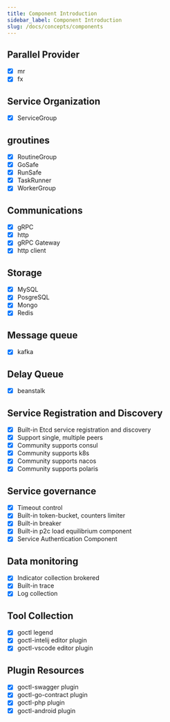 ```yaml
---
title: Component Introduction
sidebar_label: Component Introduction
slug: /docs/concepts/components
---
```


## Parallel Provider

- [x] mr
- [x] fx

## Service Organization

- [x] ServiceGroup

## groutines

- [x] RoutineGroup
- [x] GoSafe
- [x] RunSafe
- [x] TaskRunner
- [x] WorkerGroup

## Communications

- [x] gRPC
- [x] http
- [x] gRPC Gateway
- [x] http client

## Storage

- [x] MySQL
- [x] PosgreSQL
- [x] Mongo
- [x] Redis

## Message queue

- [x] kafka

## Delay Queue

- [x] beanstalk

## Service Registration and Discovery

- [x] Built-in Etcd service registration and discovery
- [x] Support single, multiple peers
- [x] Community supports consul
- [x] Community supports k8s
- [x] Community supports nacos
- [x] Community supports polaris

## Service governance

- [x] Timeout control
- [x] Built-in token-bucket, counters limiter
- [x] Built-in breaker
- [x] Built-in p2c load equilibrium component
- [x] Service Authentication Component

## Data monitoring

- [x] Indicator collection brokered
- [x] Built-in trace
- [x] Log collection

## Tool Collection

- [x] goctl legend
- [x] goctl-intelij editor plugin
- [x] goctl-vscode editor plugin

## Plugin Resources

- [x] goctl-swagger plugin
- [x] goctl-go-contract plugin
- [x] goctl-php plugin
- [x] goctl-android plugin

